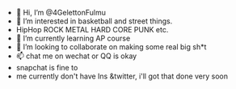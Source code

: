 - 👋 Hi, I’m @4GelettonFulmu
- 👀 I’m interested in basketball and street things.
- HipHop ROCK METAL HARD CORE PUNK etc.
- 🌱 I’m currently learning AP course
- 💞️ I’m looking to collaborate on making some real big sh*t
- 📫 chat me on wechat or QQ is okay 
- snapchat is fine to 
- me currently don't have Ins &twitter, i'll got that done very soon

<!---
4GelettonFulmu/4GelettonFulmu is a ✨ special ✨ repository because its `README.md` (this file) appears on your GitHub profile.
You can click the Preview link to take a look at your changes.
--->
